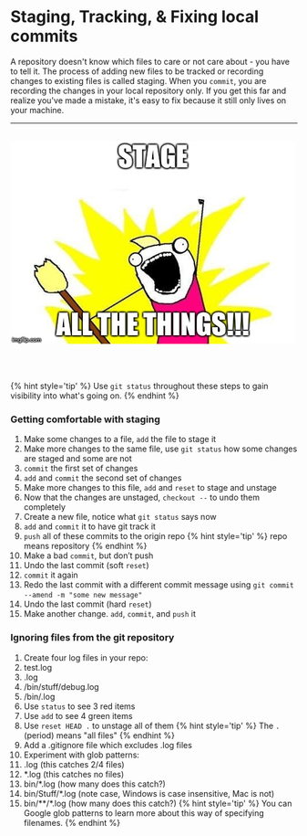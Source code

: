 # Staging, Tracking, &amp; Fixing local commits
A repository doesn't know which files to care or not care about - you have to tell it.  The process of adding new files to be tracked or recording changes to existing files is called staging.  When you `commit`, you are recording the changes in your local repository only.  If you get this far and realize you've made a mistake, it's easy to fix because it still only lives on your machine.

<hr><br>

<div>
    <img src="2-meme.jpg">
</div>

<br><br>


{% hint style='tip' %}
Use `git status` throughout these steps to gain visibility into what's going on.
{% endhint %}

### Getting comfortable with staging

1. Make some changes to a file, `add` the file to stage it
1. Make more changes to the same file, use `git status` how some changes are staged and some are not
1. `commit` the first set of changes
1. `add` and `commit` the second set of changes
1. Make more changes to this file, `add` and `reset` to stage and unstage
1. Now that the changes are unstaged, `checkout --` to undo them completely
1. Create a new file, notice what `git status` says now
1. `add` and `commit` it to have git track it
1. `push` all of these commits to the origin repo
{% hint style='tip' %}
repo means repository
{% endhint %}
1. Make a bad `commit`, but don’t push
1. Undo the last commit (soft `reset`)
1. `commit` it again
1. Redo the last commit with a different commit message using `git commit --amend -m "some new message"`
1. Undo the last commit (hard `reset`)
1. Make another change.  `add`, `commit`, and `push` it

### Ignoring files from the git repository

1. Create four log files in your repo:
  1. test.log
  1. .log
  1. /bin/stuff/debug.log
  1. /bin/.log
1. Use `status` to see 3 red items
1. Use `add` to see 4 green items
1. Use `reset HEAD .` to unstage all of them
{% hint style='tip' %}
The `.` (period) means "all files"
{% endhint %}
1. Add a .gitignore file which excludes .log files
1. Experiment with glob patterns:
  1. .log (this catches 2/4 files)
  1. \*.log (this catches no files)
  1. bin/\*.log (how many does this catch?)
  1. bin/Stuff/\*.log (note case, Windows is case insensitive, Mac is not)
  1. bin/\*\*/\*.log (how many does this catch?)
  {% hint style='tip' %}
  You can Google glob patterns to learn more about this way of specifying filenames.
  {% endhint %}
